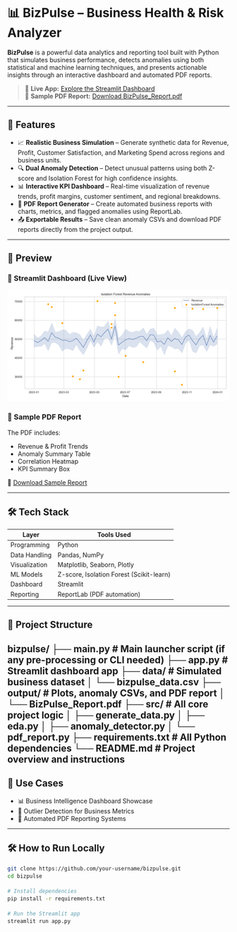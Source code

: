 # 📊 BizPulse – Business Health & Risk Analyzer

**BizPulse** is a powerful data analytics and reporting tool built with Python that simulates business performance, detects anomalies using both statistical and machine learning techniques, and presents actionable insights through an interactive dashboard and automated PDF reports.

> 🔗 **Live App:** [Explore the Streamlit Dashboard](https://shareenmarydiengdoh-bizpulse-app-kxcgvp.streamlit.app/)  
> 📄 **Sample PDF Report:** [Download BizPulse_Report.pdf](output/BizPulse_Report.pdf)

---

## 🚀 Features

- 📈 **Realistic Business Simulation** – Generate synthetic data for Revenue, Profit, Customer Satisfaction, and Marketing Spend across regions and business units.
- 🔍 **Dual Anomaly Detection** – Detect unusual patterns using both Z-score and Isolation Forest for high confidence insights.
- 📊 **Interactive KPI Dashboard** – Real-time visualization of revenue trends, profit margins, customer sentiment, and regional breakdowns.
- 🧾 **PDF Report Generator** – Create automated business reports with charts, metrics, and flagged anomalies using ReportLab.
- 📤 **Exportable Results** – Save clean anomaly CSVs and download PDF reports directly from the project output.

---

## 📸 Preview

### 📍 Streamlit Dashboard (Live View)

![Dashboard Preview](output/iforest_anomaly_plot.png)

### 🧾 Sample PDF Report

The PDF includes:
- Revenue & Profit Trends
- Anomaly Summary Table
- Correlation Heatmap
- KPI Summary Box

📄 [Download Sample Report](output/BizPulse_Report.pdf)

---

## 🛠 Tech Stack

| Layer        | Tools Used                            |
|--------------|----------------------------------------|
| Programming  | Python                                 |
| Data Handling| Pandas, NumPy                          |
| Visualization| Matplotlib, Seaborn, Plotly            |
| ML Models    | Z-score, Isolation Forest (Scikit-learn)|
| Dashboard    | Streamlit                              |
| Reporting    | ReportLab (PDF automation)             |

---

## 📁 Project Structure

bizpulse/
├── main.py # Main launcher script (if any pre-processing or CLI needed)
├── app.py # Streamlit dashboard app
├── data/ # Simulated business dataset
│ └── bizpulse_data.csv
├── output/ # Plots, anomaly CSVs, and PDF report
│ └── BizPulse_Report.pdf
├── src/ # All core project logic
│ ├── generate_data.py
│ ├── eda.py
│ ├── anomaly_detector.py
│ └── pdf_report.py
├── requirements.txt # All Python dependencies
└── README.md # Project overview and instructions
---

## 🧠 Use Cases

- 📊 Business Intelligence Dashboard Showcase  
- 🚨 Outlier Detection for Business Metrics  
- 🧾 Automated PDF Reporting Systems  

---

## 🛠 How to Run Locally

```bash
git clone https://github.com/your-username/bizpulse.git
cd bizpulse

# Install dependencies
pip install -r requirements.txt

# Run the Streamlit app
streamlit run app.py






